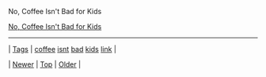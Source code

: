 <!--
title: No, Coffee Isn&apos;t Bad for Kids
date: 2020-06-28T15:27:00.210Z
tags: coffee, isnt, bad, kids, link
-->


No, Coffee Isn't Bad for Kids

[No, Coffee Isn't Bad for Kids](http://www.theatlantic.com/business/archive/2013/12/the-devious-ad-campaign-that-convinced-america-coffee-was-bad-for-kids/282676/)

<!--BOTTOM-POST-NAVIGATION-->
---

| [Tags](tags.md) | [coffee](tag-coffee.md) [isnt](tag-isnt.md) [bad](tag-bad.md) [kids](tag-kids.md) [link](tag-link.md) |

| [Newer](71520114220.md) | [Top](index.md) | [Older](71530927324.md) |